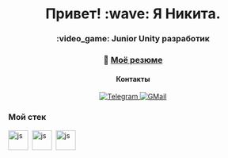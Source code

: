 <div id="header" align="center">
  <h1>Привет! :wave: Я Никита.</h1>
  <h3>:video_game: Junior Unity разработик</h3>
</div>

<div id="cv" align="center">
  
### :bookmark_tabs: [Моё резюме](https://docs.google.com/document/d/14xi8fReBQUMR6UrU6Nk9H3JOUj5FwLAzL5iBrI1yHw0/edit?usp=sharing)
</div>

<div id="socials" align="center">
  <h4> Контакты </h4>
  <a href="t.me/vexowl">
    <img src="https://img.shields.io/badge/@vexowl-blue?style=for-the-badge&logo=telegram&logoColor=white" alt="Telegram"/>
  </a>
  <a href="nickita.vex@gmail.com">
    <img src="https://img.shields.io/badge/GMail-red?style=for-the-badge&logo=gmail&logoColor=white" alt="GMail"/>
  </a>

<div id="stack" align="left">

  ### Мой стек
<img src="https://cdn.jsdelivr.net/gh/devicons/devicon@latest/icons/unity/unity-original.svg" title="js" width="40" height="40"/>&nbsp;
<img src="https://cdn.jsdelivr.net/gh/devicons/devicon@latest/icons/csharp/csharp-original.svg" title="js" width="40" height="40"/>&nbsp;
<img src="https://cdn.jsdelivr.net/gh/devicons/devicon@latest/icons/git/git-original.svg" title="js" width="40" height="40"/>&nbsp;
</div>
